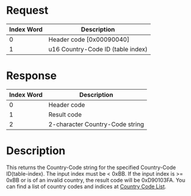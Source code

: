 # Request

| Index Word | Description                       |
|------------|-----------------------------------|
| 0          | Header code \[0x00090040\]        |
| 1          | u16 Country-Code ID (table index) |

# Response

| Index Word | Description                     |
|------------|---------------------------------|
| 0          | Header code                     |
| 1          | Result code                     |
| 2          | 2-character Country-Code string |

# Description

This returns the Country-Code string for the specified Country-Code
ID(table-index). The input index must be \< 0xBB. If the input index is
\>= 0xBB or is of an invalid country, the result code will be
0xD90103FA. You can find a list of country codes and indices at [Country
Code List](Country_Code_List "wikilink").